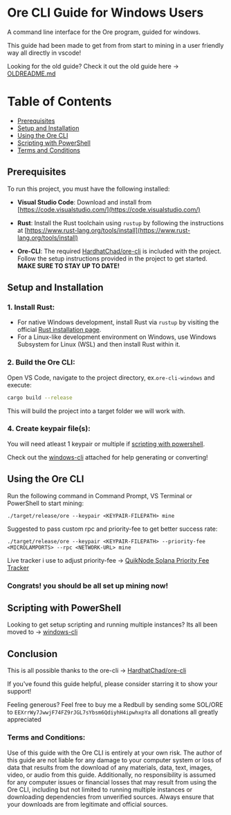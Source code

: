 # Ore CLI Guide for Windows Users

A command line interface for the Ore program, guided for windows.

This guide had been made to get from from start to mining in a user friendly way all directly in vscode!

Looking for the old guide? Check it out the old guide here -> [OLDREADME.md](./OLDREADME.md)

# Table of Contents
  - [Prerequisites](#prerequisites)
  - [Setup and Installation](#setup-and-installation)
  - [Using the Ore CLI](#using-the-ore-cli)
  - [Scripting with PowerShell](#scripting-with-powershell)
  - [Terms and Conditions](#terms-and-conditions)

## Prerequisites

To run this project, you must have the following installed:

- **Visual Studio Code**: Download and install from [https://code.visualstudio.com/](https://code.visualstudio.com/)

- **Rust**: Install the Rust toolchain using `rustup` by following the instructions at [https://www.rust-lang.org/tools/install](https://www.rust-lang.org/tools/install)

- **Ore-CLI**: The required [HardhatChad/ore-cli](https://github.com/HardhatChad/ore-cli) is included with the project. Follow the setup instructions provided in the project to get started. **MAKE SURE TO STAY UP TO DATE!**

## Setup and Installation

### 1. Install Rust:

- For native Windows development, install Rust via `rustup` by visiting the official [Rust installation page](https://www.rust-lang.org/tools/install).
- For a Linux-like development environment on Windows, use Windows Subsystem for Linux (WSL) and then install Rust within it.

### 2. Build the Ore CLI:

Open VS Code, navigate to the project directory, ex.`ore-cli-windows` and execute:

```sh
cargo build --release
```
This will build the project into a target folder we will work with.

### 4. Create keypair file(s):

You will need atleast 1 keypair or multiple if [scripting with powershell](#scripting-with-powershell).

Check out the [windows-cli](./windows-cli/README.md) attached for help generating or converting!

## Using the Ore CLI

Run the following command in Command Prompt, VS Terminal or PowerShell to start mining:
```
./target/release/ore --keypair <KEYPAIR-FILEPATH> mine
```

Suggested to pass custom rpc and priority-fee to get better success rate:
```
./target/release/ore --keypair <KEYPAIR-FILEPATH> --priority-fee <MICROLAMPORTS> --rpc <NETWORK-URL> mine
```

Live <MICROLAMPORTS> tracker i use to adjust priority-fee -> [QuikNode Solana Priority Fee Tracker](https://www.quicknode.com/gas-tracker/solana)

### Congrats! you should be all set up mining now!

## Scripting with PowerShell

Looking to get setup scripting and running multiple instances? Its all been moved to -> [windows-cli](./windows-cli)

## Conclusion

This is all possible thanks to the ore-cli -> [HardhatChad/ore-cli](https://github.com/HardhatChad/ore-cli)

If you've found this guide helpful, please consider starring it to show your support!

Feeling generous? Feel free to buy me a Redbull by sending some SOL/ORE to `EEXrrWy7JwwjF74FZ9rJGL7sYbsm6QdiyhH4ipwhxpYa` all donations all greatly appreciated

### Terms and Conditions:

Use of this guide with the Ore CLI is entirely at your own risk. The author of this guide are not liable for any damage to your computer system or loss of data that results from the download of any materials, data, text, images, video, or audio from this guide. Additionally, no responsibility is assumed for any computer issues or financial losses that may result from using the Ore CLI, including but not limited to running multiple instances or downloading dependencies from unverified sources. Always ensure that your downloads are from legitimate and official sources.
